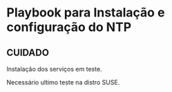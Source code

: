 # Playbook para Instalação e configuração do NTP

## CUIDADO
Instalação dos serviços em teste.

Necessário ultimo teste na distro SUSE. 